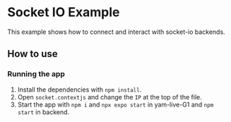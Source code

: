 # Socket IO Example

This example shows how to connect and interact with socket-io backends.

## How to use

### Running the app

1. Install the dependencies with `npm install`.
2. Open `socket.contextjs` and change the `IP` at the top of the file.
3. Start the app with `npm i` and `npx expo start` in yam-live-G1 and `npm start` in backend.

